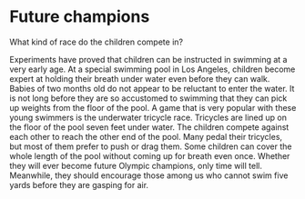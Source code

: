 # Future champions

What kind of race do the children compete in?

Experiments have proved that children can be instructed in swimming at a very early age. At a special swimming pool in Los Angeles, children become expert at holding their breath under water even before they can walk. Babies of two months old do not appear to be reluctant to enter the water. It is not long before they are so accustomed to swimming that they can pick up weights from the floor of the pool. A game that is very popular with these young swimmers is the underwater tricycle race. Tricycles are lined up on the floor of the pool seven feet under water. The children compete against each other to reach the other end of the pool. Many pedal their tricycles, but most of them prefer to push or drag them. Some children can cover the whole length of the pool without coming up for breath even once. Whether they will ever become future Olympic champions, only time will tell. Meanwhile, they should encourage those among us who cannot swim five yards before they are gasping for air.
